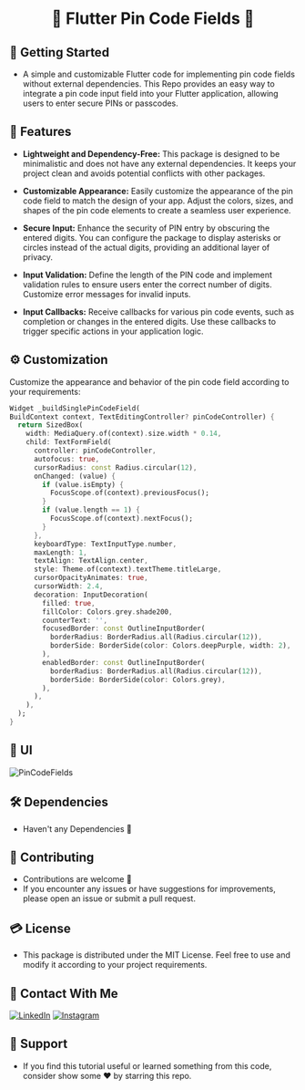 # <div align="center">🔢 Flutter Pin Code Fields 🔢</div>

## 🚀 Getting Started

- A simple and customizable Flutter code for implementing pin code fields without external dependencies. This Repo provides an easy way to integrate a pin code input field into your Flutter application, allowing users to enter secure PINs or passcodes.

## 🎲 Features

- **Lightweight and Dependency-Free:** This package is designed to be minimalistic and does not have any external dependencies. It keeps your project clean and avoids potential conflicts with other packages.

- **Customizable Appearance:** Easily customize the appearance of the pin code field to match the design of your app. Adjust the colors, sizes, and shapes of the pin code elements to create a seamless user experience.

- **Secure Input:** Enhance the security of PIN entry by obscuring the entered digits. You can configure the package to display asterisks or circles instead of the actual digits, providing an additional layer of privacy.

- **Input Validation:** Define the length of the PIN code and implement validation rules to ensure users enter the correct number of digits. Customize error messages for invalid inputs.

- **Input Callbacks:** Receive callbacks for various pin code events, such as completion or changes in the entered digits. Use these callbacks to trigger specific actions in your application logic.

## ⚙️ Customization

Customize the appearance and behavior of the pin code field according to your requirements:

```dart
Widget _buildSinglePinCodeField(
BuildContext context, TextEditingController? pinCodeController) {
  return SizedBox(
    width: MediaQuery.of(context).size.width * 0.14,
    child: TextFormField(
      controller: pinCodeController,
      autofocus: true,
      cursorRadius: const Radius.circular(12),
      onChanged: (value) {
        if (value.isEmpty) {
          FocusScope.of(context).previousFocus();
        }
        if (value.length == 1) {
          FocusScope.of(context).nextFocus();
        }
      },
      keyboardType: TextInputType.number,
      maxLength: 1,
      textAlign: TextAlign.center,
      style: Theme.of(context).textTheme.titleLarge,
      cursorOpacityAnimates: true,
      cursorWidth: 2.4,
      decoration: InputDecoration(
        filled: true,
        fillColor: Colors.grey.shade200,
        counterText: '',
        focusedBorder: const OutlineInputBorder(
          borderRadius: BorderRadius.all(Radius.circular(12)),
          borderSide: BorderSide(color: Colors.deepPurple, width: 2),
        ),
        enabledBorder: const OutlineInputBorder(
          borderRadius: BorderRadius.all(Radius.circular(12)),
          borderSide: BorderSide(color: Colors.grey),
        ),
      ),
    ),
  );
}
```

## 📱 UI

![PinCodeFields](https://github.com/Shalaby-VBS/Flutter_Pin_Code_Fields/assets/149938388/7344196f-f6b9-4e58-8456-fb820ebb19b4)

## 🛠 Dependencies

- Haven't any Dependencies 🚫

## 🚨 Contributing

- Contributions are welcome 💜
- If you encounter any issues or have suggestions for improvements, please open an issue or submit a pull request.

## 💳 License

- This package is distributed under the MIT License. Feel free to use and modify it according to your project requirements.

## 🤝 Contact With Me

<div align="left">
  
[![LinkedIn](https://img.shields.io/badge/LinkedIn-0077B5?style=for-the-badge&logo=linkedin&logoColor=white)](https://www.linkedin.com/in/ahmed-shalaby-21196521b/) 
[![Instagram](https://img.shields.io/badge/Instagram-E4405F?style=for-the-badge&logo=instagram&logoColor=white)](https://www.instagram.com/sh4l4by/)
</div>

## 💖 Support

- If you find this tutorial useful or learned something from this code, consider show some ❤️ by starring this repo.
